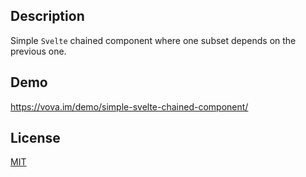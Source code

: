 ## Description

Simple `Svelte` chained component where one subset depends on the previous one.

## Demo

https://vova.im/demo/simple-svelte-chained-component/

## License

[MIT](./LICENSE)
